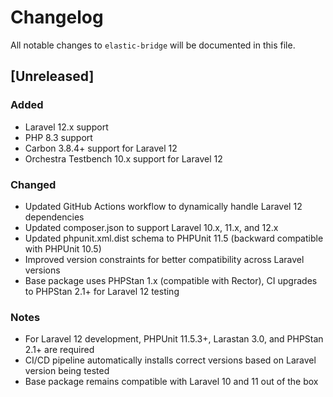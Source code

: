 # Changelog

All notable changes to `elastic-bridge` will be documented in this file.

## [Unreleased]

### Added
- Laravel 12.x support
- PHP 8.3 support
- Carbon 3.8.4+ support for Laravel 12
- Orchestra Testbench 10.x support for Laravel 12

### Changed
- Updated GitHub Actions workflow to dynamically handle Laravel 12 dependencies
- Updated composer.json to support Laravel 10.x, 11.x, and 12.x
- Updated phpunit.xml.dist schema to PHPUnit 11.5 (backward compatible with PHPUnit 10.5)
- Improved version constraints for better compatibility across Laravel versions
- Base package uses PHPStan 1.x (compatible with Rector), CI upgrades to PHPStan 2.1+ for Laravel 12 testing

### Notes
- For Laravel 12 development, PHPUnit 11.5.3+, Larastan 3.0, and PHPStan 2.1+ are required
- CI/CD pipeline automatically installs correct versions based on Laravel version being tested
- Base package remains compatible with Laravel 10 and 11 out of the box

